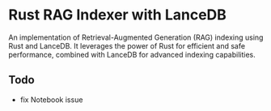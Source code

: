 # Rust RAG Indexer with LanceDB
An implementation of Retrieval-Augmented Generation (RAG) indexing using Rust and LanceDB. It leverages the power of Rust for efficient and safe performance, combined with LanceDB for advanced indexing capabilities.

## Todo
- fix Notebook issue